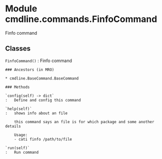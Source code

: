 Module cmdline.commands.FinfoCommand
====================================
Finfo command

Classes
-------

`FinfoCommand()`
:   Finfo command

    ### Ancestors (in MRO)

    * cmdline.BaseCommand.BaseCommand

    ### Methods

    `config(self) ‑> dict`
    :   Define and config this command

    `help(self)`
    :   shows info about an file
        
        this command says an file is for which package and some another details
        
        Usage:
        - cati finfo /path/to/file

    `run(self)`
    :   Run command